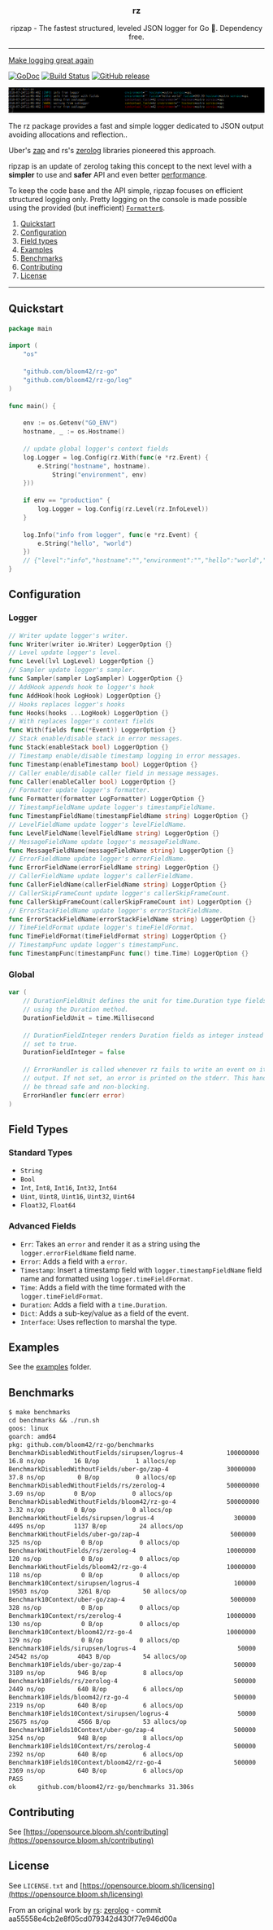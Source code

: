 <p align="center">
  <h3 align="center">rz</h3>
  <p align="center">ripzap - The fastest structured, leveled JSON logger for Go 📖. Dependency free.</p>
</p>

--------

[Make logging great again](https://kerkour.com/post/logging/)

[![GoDoc](https://godoc.org/github.com/bloom42/rz-go?status.svg)](https://godoc.org/github.com/bloom42/rz-go)
[![Build Status](https://travis-ci.org/bloom42/rz-go.svg?branch=master)](https://travis-ci.org/bloom42/rz-go)
[![GitHub release](https://img.shields.io/github/release/bloom42/rz-go.svg)](https://github.com/bloom42/rz-go/releases)
<!-- [![Coverage](http://gocover.io/_badge/github.com/bloom42/rz-go)](http://gocover.io/github.com/bloom42/rz-go) -->

![Console logging](docs/example_screenshot.png)

The rz package provides a fast and simple logger dedicated to JSON output avoiding allocations and reflection..

Uber's [zap](https://godoc.org/go.uber.org/zap) and rs's [zerolog](https://godoc.org/github.com/rs/zerolog)
libraries pioneered this approach.

ripzap is an update of zerolog taking this concept to the next level with a **simpler** to use and **safer**
API and even better [performance](#benchmarks).

To keep the code base and the API simple, ripzap focuses on efficient structured logging only.
Pretty logging on the console is made possible using the provided (but inefficient)
[`Formatter`s](https://godoc.org/github.com/bloom42/rz-go#LogFormatter).


1. [Quickstart](#quickstart)
2. [Configuration](#configuration)
3. [Field types](#field-types)
4. [Examples](#examples)
5. [Benchmarks](#benchmarks)
6. [Contributing](#contributing)
7. [License](#license)

-------------------

## Quickstart

```go
package main

import (
	"os"

	"github.com/bloom42/rz-go"
	"github.com/bloom42/rz-go/log"
)

func main() {

	env := os.Getenv("GO_ENV")
	hostname, _ := os.Hostname()

	// update global logger's context fields
	log.Logger = log.Config(rz.With(func(e *rz.Event) {
		e.String("hostname", hostname).
			String("environment", env)
	}))

	if env == "production" {
		log.Logger = log.Config(rz.Level(rz.InfoLevel))
	}

	log.Info("info from logger", func(e *rz.Event) {
		e.String("hello", "world")
	})
	// {"level":"info","hostname":"","environment":"","hello":"world","timestamp":"2019-02-07T09:30:07Z","message":"info from logger"}
}
```


## Configuration

### Logger
```go
// Writer update logger's writer.
func Writer(writer io.Writer) LoggerOption {}
// Level update logger's level.
func Level(lvl LogLevel) LoggerOption {}
// Sampler update logger's sampler.
func Sampler(sampler LogSampler) LoggerOption {}
// AddHook appends hook to logger's hook
func AddHook(hook LogHook) LoggerOption {}
// Hooks replaces logger's hooks
func Hooks(hooks ...LogHook) LoggerOption {}
// With replaces logger's context fields
func With(fields func(*Event)) LoggerOption {}
// Stack enable/disable stack in error messages.
func Stack(enableStack bool) LoggerOption {}
// Timestamp enable/disable timestamp logging in error messages.
func Timestamp(enableTimestamp bool) LoggerOption {}
// Caller enable/disable caller field in message messages.
func Caller(enableCaller bool) LoggerOption {}
// Formatter update logger's formatter.
func Formatter(formatter LogFormatter) LoggerOption {}
// TimestampFieldName update logger's timestampFieldName.
func TimestampFieldName(timestampFieldName string) LoggerOption {}
// LevelFieldName update logger's levelFieldName.
func LevelFieldName(levelFieldName string) LoggerOption {}
// MessageFieldName update logger's messageFieldName.
func MessageFieldName(messageFieldName string) LoggerOption {}
// ErrorFieldName update logger's errorFieldName.
func ErrorFieldName(errorFieldName string) LoggerOption {}
// CallerFieldName update logger's callerFieldName.
func CallerFieldName(callerFieldName string) LoggerOption {}
// CallerSkipFrameCount update logger's callerSkipFrameCount.
func CallerSkipFrameCount(callerSkipFrameCount int) LoggerOption {}
// ErrorStackFieldName update logger's errorStackFieldName.
func ErrorStackFieldName(errorStackFieldName string) LoggerOption {}
// TimeFieldFormat update logger's timeFieldFormat.
func TimeFieldFormat(timeFieldFormat string) LoggerOption {}
// TimestampFunc update logger's timestampFunc.
func TimestampFunc(timestampFunc func() time.Time) LoggerOption {}
```

### Global
```go
var (
	// DurationFieldUnit defines the unit for time.Duration type fields added
	// using the Duration method.
	DurationFieldUnit = time.Millisecond

	// DurationFieldInteger renders Duration fields as integer instead of float if
	// set to true.
	DurationFieldInteger = false

	// ErrorHandler is called whenever rz fails to write an event on its
	// output. If not set, an error is printed on the stderr. This handler must
	// be thread safe and non-blocking.
	ErrorHandler func(err error)
)
```


## Field Types

### Standard Types

* `String`
* `Bool`
* `Int`, `Int8`, `Int16`, `Int32`, `Int64`
* `Uint`, `Uint8`, `Uint16`, `Uint32`, `Uint64`
* `Float32`, `Float64`

### Advanced Fields

* `Err`: Takes an `error` and render it as a string using the `logger.errorFieldName` field name.
* `Error`: Adds a field with a `error`.
* `Timestamp`: Insert a timestamp field with `logger.timestampFieldName` field name and formatted using `logger.timeFieldFormat`.
* `Time`: Adds a field with the time formated with the `logger.timeFieldFormat`.
* `Duration`: Adds a field with a `time.Duration`.
* `Dict`: Adds a sub-key/value as a field of the event.
* `Interface`: Uses reflection to marshal the type.


## Examples

See the [examples](https://github.com/bloom42/rz-go/tree/master/examples) folder.


## Benchmarks

```
$ make benchmarks
cd benchmarks && ./run.sh
goos: linux
goarch: amd64
pkg: github.com/bloom42/rz-go/benchmarks
BenchmarkDisabledWithoutFields/sirupsen/logrus-4         	100000000	        16.8 ns/op	      16 B/op	       1 allocs/op
BenchmarkDisabledWithoutFields/uber-go/zap-4             	30000000	        37.8 ns/op	       0 B/op	       0 allocs/op
BenchmarkDisabledWithoutFields/rs/zerolog-4              	500000000	         3.69 ns/op	       0 B/op	       0 allocs/op
BenchmarkDisabledWithoutFields/bloom42/rz-go-4           	500000000	         3.32 ns/op	       0 B/op	       0 allocs/op
BenchmarkWithoutFields/sirupsen/logrus-4                 	  300000	      4495 ns/op	    1137 B/op	      24 allocs/op
BenchmarkWithoutFields/uber-go/zap-4                     	 5000000	       325 ns/op	       0 B/op	       0 allocs/op
BenchmarkWithoutFields/rs/zerolog-4                      	10000000	       120 ns/op	       0 B/op	       0 allocs/op
BenchmarkWithoutFields/bloom42/rz-go-4                   	10000000	       118 ns/op	       0 B/op	       0 allocs/op
Benchmark10Context/sirupsen/logrus-4                     	  100000	     19503 ns/op	    3261 B/op	      50 allocs/op
Benchmark10Context/uber-go/zap-4                         	 5000000	       328 ns/op	       0 B/op	       0 allocs/op
Benchmark10Context/rs/zerolog-4                          	10000000	       130 ns/op	       0 B/op	       0 allocs/op
Benchmark10Context/bloom42/rz-go-4                       	10000000	       129 ns/op	       0 B/op	       0 allocs/op
Benchmark10Fields/sirupsen/logrus-4                      	   50000	     24542 ns/op	    4043 B/op	      54 allocs/op
Benchmark10Fields/uber-go/zap-4                          	  500000	      3189 ns/op	     946 B/op	       8 allocs/op
Benchmark10Fields/rs/zerolog-4                           	  500000	      2449 ns/op	     640 B/op	       6 allocs/op
Benchmark10Fields/bloom42/rz-go-4                        	  500000	      2319 ns/op	     640 B/op	       6 allocs/op
Benchmark10Fields10Context/sirupsen/logrus-4             	   50000	     25675 ns/op	    4566 B/op	      53 allocs/op
Benchmark10Fields10Context/uber-go/zap-4                 	  500000	      3254 ns/op	     948 B/op	       8 allocs/op
Benchmark10Fields10Context/rs/zerolog-4                  	  500000	      2392 ns/op	     640 B/op	       6 allocs/op
Benchmark10Fields10Context/bloom42/rz-go-4               	  500000	      2369 ns/op	     640 B/op	       6 allocs/op
PASS
ok  	github.com/bloom42/rz-go/benchmarks	31.306s
```


## Contributing

See [https://opensource.bloom.sh/contributing](https://opensource.bloom.sh/contributing)


## License

See `LICENSE.txt` and [https://opensource.bloom.sh/licensing](https://opensource.bloom.sh/licensing)

From an original work by [rs](https://github.com/rs): [zerolog](https://github.com/rs/zerolog) - commit aa55558e4cb2e8f05cd079342d430f77e946d00a
